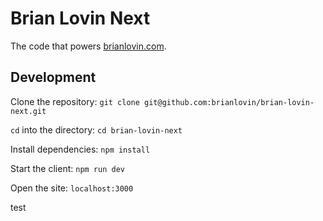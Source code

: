 # Brian Lovin Next
The code that powers [brianlovin.com](https://brianlovin.com).

## Development
Clone the repository:
`git clone git@github.com:brianlovin/brian-lovin-next.git`

`cd` into the directory:
`cd brian-lovin-next`

Install dependencies:
`npm install`

Start the client:
`npm run dev`

Open the site:
`localhost:3000`

test
